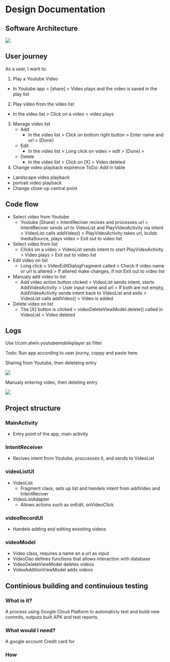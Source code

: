 # Design Documentation
## Software Architecture
![](https://user-images.githubusercontent.com/22556115/97812716-0c988300-1c38-11eb-8e17-40813dcea985.jpg)

## User journey
As a user, I want to: 
1. Play a Youtube Video
  - In Youtube app > [share] > Video plays and the video is saved in the play list
2. Play video from the video list
  - In the video list > Click on a video > video plays
3. Manage video list
    * Add
      - In the video list > Click on bottom right button > Enter name and url > [Done]
    * Edit
      - In the video list > Long click on video > edit > [Done] >
    * Delete
      - In the video list > Click on [X] > Video deleted
4. Change video playback expirence
ToDo: Add in table 
  * Landscape video playback
  * portrait video playback
  * Change close-up central point
    
  
## Code flow
- Select video from Youtube
  - Youtube [Share] > IntentReciver recives and processes url > IntentReciver sends url to VideoList and PlayVideoActivity via intent > VideoList calls addVideo() > PlayVideoActivity takes url, builds mediaSource, plays video > Exit out to video list
- Select video from list
  - Clicks on a video > VideoList sends intent to start PlayVideoActivity > Video plays > Exit out to video list
- Edit video on list
  - Long click > VideoEditDialogFragment called > Check if video name or url is altered > If altered make changes, if not Exit out to video list
- Manualy add video to list
  - Add video action button clicked > VideoList sends intent, starts AddVideoActivity > User input name and url > If both are not empty, AddVideoActivity sends intent back to VideoList and exits > VideoList calls addVideo() > Video is added
- Delete video on list
  - The [X] button is clicked > videoDeleteViewModel.delete() called in VideoList > Video deleted
  
## Logs
Use I/com.alwin.youtubemobileplayer as filter

Todo: Run app according to user journy, coppy and paste here.

Sharing from Youtube, then deleteing entry

![](https://user-images.githubusercontent.com/22556115/104980530-9811ec80-59bb-11eb-907f-1d7540f1a9d4.png)

Manualy entering video, then deleting entry

![](https://user-images.githubusercontent.com/22556115/104980527-96e0bf80-59bb-11eb-90fd-6bdf6e95b815.png)
## Project structure
### MainActivity
- Entry point of the app, main activity
### IntentReceiver
- Recives intent from Youtube, proccesses it, and sends to VideoList
### videoListUI
- VideoList
  - Fragment class, sets up list and handels intent from addVideo and IntentReciver
- VideoListAdapter
  - Allows actions such as onEdit, onVideoClick
### videoRecordUI
- Handels adding and editing exsisting videos 
### videoModel
- Video class, requires a name an a url as input
- VideoDao defines functions that allows interaction with database
- VideoDeleteViewModel deletes videos
- VideoAdditionViewModel adds videos

## Continious building and continuious testing
### What is it?
A process using Google Cloud Platform to automaticly test and build new commits, outputs built APK and test reports.
### What would I need?
A google account
Credit card for 
### How 
